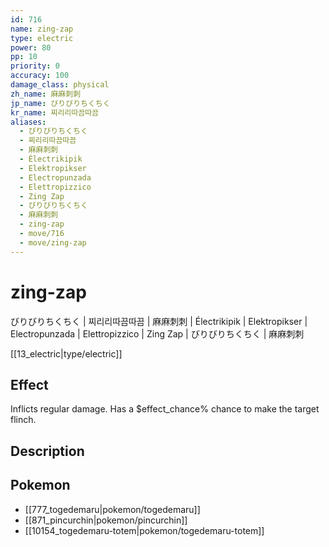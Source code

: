 ```yaml
---
id: 716
name: zing-zap
type: electric
power: 80
pp: 10
priority: 0
accuracy: 100
damage_class: physical
zh_name: 麻麻刺刺
jp_name: びりびりちくちく
kr_name: 찌리리따끔따끔
aliases:
  - びりびりちくちく
  - 찌리리따끔따끔
  - 麻麻刺刺
  - Électrikipik
  - Elektropikser
  - Electropunzada
  - Elettropizzico
  - Zing Zap
  - びりびりちくちく
  - 麻麻刺刺
  - zing-zap
  - move/716
  - move/zing-zap
---
```

# zing-zap
    
びりびりちくちく | 찌리리따끔따끔 | 麻麻刺刺 | Électrikipik | Elektropikser | Electropunzada | Elettropizzico | Zing Zap | びりびりちくちく | 麻麻刺刺

[[13_electric|type/electric]]

## Effect

Inflicts regular damage.  Has a $effect_chance% chance to make the target flinch.

## Description



## Pokemon

- [[777_togedemaru|pokemon/togedemaru]]
- [[871_pincurchin|pokemon/pincurchin]]
- [[10154_togedemaru-totem|pokemon/togedemaru-totem]]

